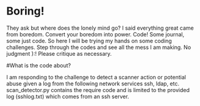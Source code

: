 # Boring!
They ask but where does the lonely mind go? I said everything great came from boredom. Convert your boredom into power. Code! Some journal, some just code. So here I will be trying my hands on some coding challenges. Step through the codes and see all the mess I am making. No judgment ):! Please critique as necessary.

#What is the code about?

I am responding to the challenge to detect a scanner action or potential abuse given a log from the following network services ssh, ldap, etc. scan_detector.py contains the require code and is limited to the provided log (sshlog.txt) which comes from an ssh server. 
